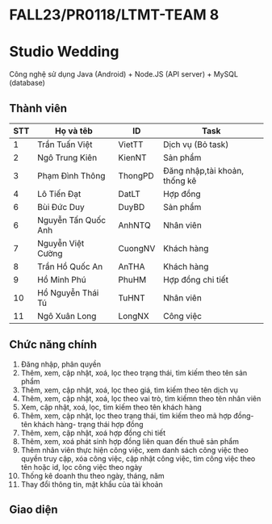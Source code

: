 # FALL23/PR0118/LTMT-TEAM 8
# Studio Wedding
Công nghệ sử dụng Java (Android) + Node.JS (API server) + MySQL (database)

## Thành viên

| STT | Họ và têb | ID | Task|
|---|---|---| --- |
| 1 | Trần Tuấn Việt | VietTT |Dịch vụ (Bỏ task)
| 2 | Ngô Trung Kiên | KienNT |Sản phẩm
| 3 | Phạm Đình Thông | ThongPD |Đăng nhập,tài khoản, thống kê
| 4 | Lô Tiến Đạt | DatLT |Hợp đồng
| 6 | Bùi Đức Duy | DuyBD |Sản phẩm
| 6 | Nguyễn Tấn Quốc Anh | AnhNTQ |Nhân viên
| 7 | Nguyễn Việt Cường | CuongNV |Khách hàng
| 8 | Trần Hồ Quốc An | AnTHA |Khách hàng
| 9 | Hồ Minh Phú | PhuHM |Hợp đồng chi tiết
| 10 | Hồ Nguyễn Thái Tú | TuHNT |Nhân viên
| 11 | Ngô Xuân Long | LongNX |Công việc

## Chức năng chính
1. Đăng nhập, phân quyền
2. Thêm, xem, cập nhật, xoá, lọc theo trạng thái, tìm kiếm theo tên sản phẩm
3. Thêm, xem, cập nhật, xoá, lọc theo giá, tìm kiếm theo tên dịch vụ
4. Thêm, xem, cập nhật, xoá, lọc theo vai trò, tìm kiếmn theo tên nhân viên
5. Xem, cập nhật, xoá, lọc, tìm kiếm theo tên khách hàng
6. Thêm, xem, cập nhật, lọc theo trạng thái, tìm kiếm theo mã hợp đồng-tên khách hàng- trạng thái hợp đồng
7. Thêm, xem, cập nhật, xoá hợp đồng chi tiết
8. Thêm, xem, xoá phát sinh hợp đồng liên quan đến thuê sản phẩm
9. Thêm nhân viên thực hiện công việc, xem danh sách công việc theo quyền truy cập, xóa công việc, cập nhật công việc, tìm công việc theo tên hoặc id, lọc công việc theo ngày
10. Thống kê doanh thu theo ngày, tháng, năm
11. Thay đổi thông tin, mật khẩu của tài khoản

## Giao diện
